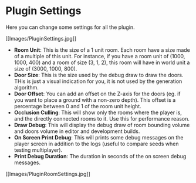 # Plugin Settings

Here you can change some settings for all the plugin.

[[Images/PluginSettings.jpg]]

- **Room Unit**: This is the size of a 1 unit room. Each room have a size made of a multiple of this unit. For instance, if you have a room unit of (1000, 1000, 400) and a room of size (3, 1, 2), this room will have in world unit a size of (3000, 1000, 800).
- **Door Size**: This is the size used by the debug draw to draw the doors. THis is just a visual indication for you, it is not used by the generation algorithm.
- **Door Offset**: You can add an offset on the Z-axis for the doors (eg. if you want to place a ground with a non-zero depth). This offset is a percentage between 0 and 1 of the room unit height.
- **Occlusion Culling**: This will show only the rooms where the player is, and the directly connected rooms to it. Use this for performance reason.
- **Draw Debug**: This will display the debug draw of room bounding volume and doors volume in editor and development builds.
- **On Screen Print Debug**: This will prints some debug messages on the player screen in addition to the logs (useful to compare seeds when testing multiplayer).
- **Print Debug Duration**: The duration in seconds of the on screen debug messages.

[[Images/PluginRoomSettings.jpg]]